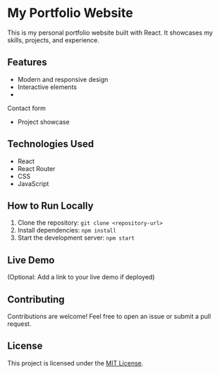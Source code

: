 # My Portfolio Website
This is my personal portfolio website built with React. It showcases my skills, projects, and experience.
## Features
*   Modern and responsive design
*   Interactive elements
*   
Contact form
*   Project showcase
## Technologies Used
*   React
*   React Router
*   CSS
*   JavaScript
## How to Run Locally
1.  Clone the repository: `git clone <repository-url>`
2.  Install dependencies: `npm install`
3.  Start the development server: `npm start`
## Live Demo
(Optional: Add a link to your live demo if deployed)
## Contributing
Contributions are welcome! Feel free to open an issue or submit a pull request.
## License
This project is licensed under the [MIT License](LICENSE).